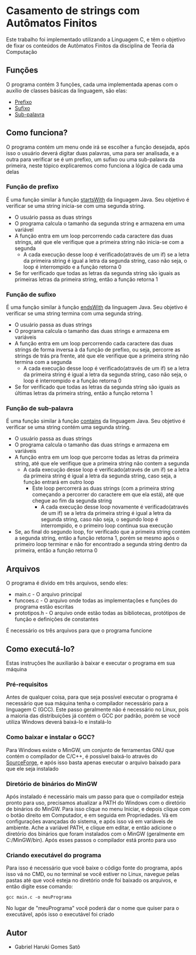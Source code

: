 # Casamento de strings com Autômatos Finitos

Este trabalho foi implementado utilizando a Linguagem C, e têm o objetivo de fixar os conteúdos de Autômatos Finitos da disciplina de Teoria da Computação

## Funções

O programa contém 3 funções, cada uma implementada apenas com o auxílio de classes básicas da linguagem, são elas:

* [Prefixo](https://github.com/Harukisatoh/ComputingTheory/tree/master/projects/casamento-de-strings#user-content-função-de-prefixo)
* [Sufixo](https://github.com/Harukisatoh/ComputingTheory/tree/master/projects/casamento-de-strings#user-content-função-de-sufixo)
* [Sub-palavra](https://github.com/Harukisatoh/ComputingTheory/tree/master/projects/casamento-de-strings#user-content-função-de-sub-palavra)

## Como funciona?

O programa contém um menu onde irá se escolher a função desejada, após isso o usuário deverá digitar duas palavras, uma para ser analisada, e a outra para verificar se é um prefixo, um sufixo ou uma sub-palavra da primeira, neste tópico explicaremos como funciona a lógica de cada uma delas

### Função de prefixo

É uma função similar à função [startsWith](https://docs.oracle.com/javase/10/docs/api/java/lang/String.html#startsWith(java.lang.String)) da linguagem Java. Seu objetivo é verificar se uma string inicia-se com uma segunda string.

* O usuário passa as duas strings
* O programa calcula o tamanho da segunda string e armazena em uma variável
* A função entra em um loop percorrendo cada caractere das duas strings, até que ele verifique que a primeira string não inicia-se com a segunda
    * A cada execução desse loop é verificado(através de um if) se a letra da primeira string é igual a letra da segunda string, caso não seja, o loop é interrompido e a função retorna 0
* Se for verificado que todas as letras da segunda string são iguais as primeiras letras da primeira string, então a função retorna 1

### Função de sufixo

É uma função similar à função [endsWith](https://docs.oracle.com/javase/10/docs/api/java/lang/String.html#endsWith(java.lang.String)) da linguagem Java. Seu objetivo é verificar se uma string termina com uma segunda string.

* O usuário passa as duas strings
* O programa calcula o tamanho das duas strings e armazena em variáveis
* A função entra em um loop percorrendo cada caractere das duas strings de forma inversa à da função de prefixo, ou seja, percorre as strings de trás pra frente, até que ele verifique que a primeira string não termina com a segunda
    * A cada execução desse loop é verificado(através de um if) se a letra da primeira string é igual a letra da segunda string, caso não seja, o loop é interrompido e a função retorna 0
* Se for verificado que todas as letras da segunda string são iguais as últimas letras da primeira string, então a função retorna 1

### Função de sub-palavra

É uma função similar à função [contains](https://docs.oracle.com/javase/10/docs/api/java/lang/String.html#contains(java.lang.CharSequence)) da linguagem Java. Seu objetivo é verificar se uma string contém uma segunda string.

* O usuário passa as duas strings
* O programa calcula o tamanho das duas strings e armazena em variáveis
* A função entra em um loop que percorre todas as letras da primeira string, até que ele verifique que a primeira string não contem a segunda
    * A cada execução desse loop é verificado(através de um if) se a letra da primeira string é igual a letra da segunda string, caso seja, a função entrará em outro loop
        * Este loop percorrerá as duas strings (com a primeira string começando a percorrer do caractere em que ela está), até que chegue ao fim da segunda string
            * A cada execução desse loop novamente é verificado(através de um if) se a letra da primeira string é igual a letra da segunda string, caso não seja, o segundo loop é interrompido, e o primeiro loop continua sua execução
* Se, ao final do segundo loop, for verificado que a primeira string contém a segunda string, então a função retorna 1, porém se mesmo após o primeiro loop terminar e não for encontrado a segunda string dentro da primeira, então a função retorna 0

## Arquivos

O programa é divido em três arquivos, sendo eles:

* main.c - O arquivo principal
* funcoes.c - O arquivo onde todas as implementações e funções do programa estão escritas
* prototipos.h - O arquivo onde estão todas as bibliotecas, protótipos de função e definições de constantes

É necessário os três arquivos para que o programa funcione

## Como executá-lo?

Estas instruções lhe auxiliarão à baixar e executar o programa em sua máquina

### Pré-requisitos

Antes de qualquer coisa, para que seja possível executar o programa é necessário que sua máquina tenha o compilador necessário para a linguagem C (GCC). Este passo geralmente não é necessário no Linux, pois a maioria das distribuições já contém o GCC por padrão, porém se você utiliza Windows deverá baixá-lo e instalá-lo

### Como baixar e instalar o GCC?

Para Windows existe o MinGW, um conjunto de ferramentas GNU que contém o compilador de C/C++, é possível baixá-lo através do [SourceForge](https://sourceforge.net/projects/mingw/files/), e após isso basta apenas executar o arquivo baixado para que ele seja instalado

### Diretório de binários do MinGW

Após instalado é necessário mais um passo para que o compilador esteja pronto para uso, precisamos atualizar a PATH do Windows com o diretório de binários do MinGW. Para isso clique no menu Iniciar, e depois clique com o botão direito em Computador, e em seguida em Propriedades. Vá em configurações avançadas do sistema, e após isso vá em variáveis de ambiente. Ache a variável PATH, e clique em editar, e então adicione o diretório dos binários que foram instalados com o MinGW (geralmente em C:/MinGW/bin). Após esses passos o compilador está pronto para uso

### Criando executável do programa

Para isso é necessário que você baixe o código fonte do programa, após isso vá no CMD, ou no terminal se você estiver no Linux, navegue pelas pastas até que você esteja no diretório onde foi baixado os arquivos, e então digite esse comando:

```
gcc main.c -o meuPrograma
```

No lugar de "meuPrograma" você poderá dar o nome que quiser para o executável, após isso o executável foi criado

## Autor

* Gabriel Haruki Gomes Satô

